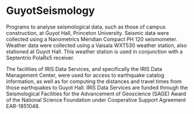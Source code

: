 # GuyotSeismology

Programs to analyse seismological data, such as those of campus construction, at Guyot Hall, Princeton University. Seismic data were collected using a Nanometrics Meridian Compact PH 120 seismometer. Weather data were collected using a Vaisala WXT530 weather station, also stationed at Guyot Hall. This weather station is used in conjunction with a Septentrio PolaRx5 receiver. 

The facilities of IRIS Data Services, and specifically the IRIS Data Management Center, were used for access to earthquake catalog information, as well as for computing the distances and travel times from those earthquakes to Guyot Hall. IRIS Data Services are funded through the Seismological Facilities for the Advancement of Geoscience (SAGE) Award of the National Science Foundation under Cooperative Support Agreement EAR-1851048. 

